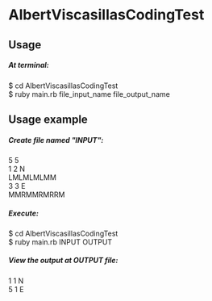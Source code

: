 AlbertViscasillasCodingTest
===========================

<h2>Usage</h2>

<h5>At terminal:</h5>
$ cd AlbertViscasillasCodingTest<br/>
$ ruby main.rb file_input_name file_output_name


<h2>Usage example</h2>

<h5>Create file named "INPUT":</h5>
5 5<br/>
1 2 N<br/>
LMLMLMLMM<br/>
3 3 E<br/>
MMRMMRMRRM<br/>

<h5>Execute:</h5>
$ cd AlbertViscasillasCodingTest<br/>
$ ruby main.rb INPUT OUTPUT<br/>

<h5>View the output at OUTPUT file:</h5>
1 1 N<br/>
5 1 E